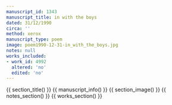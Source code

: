 ```yaml
---
manuscript_id: 1343
manuscript_title: in with the boys
dated: 31/12/1990
circa: ''
method: xerox
manuscript_type: poem
image: poem1990-12-31-in_with_the_boys.jpg
notes: null
works_included:
- work_id: 4992
  altered: 'no'
  edited: 'no'
---
```


{{ section_title() }}
{{ manuscript_info() }}
{{ section_image() }}
{{ notes_section() }}
{{ works_section() }}
